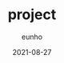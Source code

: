 ---
bg: "tools.jpg"
layout: post
title:  project
crawlertitle: Markdown sample
summary: dom
date:   2021-08-27
categories: posts
tags: ['jekyll']
author: eunho
bg: "african-penguins.jpg"
---